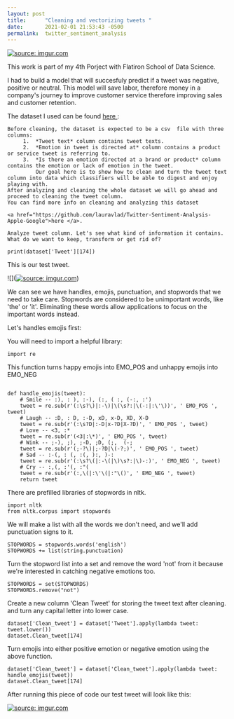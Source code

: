 ```yaml
---
layout: post
title:      "Cleaning and vectorizing tweets "
date:       2021-02-01 21:53:43 -0500
permalink:  twitter_sentiment_analysis
---
```



<a href="https://imgur.com/0FZrIy7"><img src="https://i.imgur.com/0FZrIy7.png" title="source: imgur.com" /></a>

This work is part of my 4th Porject with Flatiron School of Data Science.

I had to build a model that will succesfuly predict if a tweet was negative, positive or neutral.
This model will save labor, therefore money in a company's journey to improve customer service therefore improving sales and customer retention.

  The dataset I used can be found 
	<a href="https://data.world/crowdflower/brands-and-product-emotions">here </a>:
	
	Before cleaning, the dataset is expected to be a csv  file with three columns:
         1.  *Tweet text* column contains tweet texts.
         2.  *Emotion in tweet is directed at* column contains a product or service tweet is referring to.
         3.  *Is there an emotion directed at a brand or product* column contains the emotion or lack of emotion in the tweet.
             Our goal here is to show how to clean and turn the tweet text column into data which classifiers will be able to digest and enjoy playing with. 
	After analyzing and cleaning the whole dataset we will go ahead and proceed to cleaning the tweet column.
	You can find more info on cleaning and analyzing this dataset  
	
	<a href="https://github.com/lauravlad/Twitter-Sentiment-Analysis-Apple-Google">here </a>.
	
	Analyze tweet column. Let's see what kind of information it contains. What do we want to keep, transform or get rid of? 
	
`print(dataset['Tweet'][174])`

This is our test tweet. 

![](<a href="https://imgur.com/4uqxFbE"><img src="https://i.imgur.com/4uqxFbE.png" title="source: imgur.com" /></a>)

We can see we have handles, emojis, punctuation, and stopwords that we need to take care.
Stopwords are considered to be unimportant words, like 'the' or 'it'. Eliminating these words allow applications to focus on the important words instead.

Let's handles emojis first:

You will need to import a helpful library:


`import re`


This function turns happy emojis into EMO_POS and unhappy emojis into EMO_NEG

```

def handle_emojis(tweet):
    # Smile -- :), : ), :-), (:, ( :, (-:, :')
    tweet = re.sub(r'(:\s?\)|:-\)|\(\s?:|\(-:|:\'\))', ' EMO_POS ', tweet)
    # Laugh -- :D, : D, :-D, xD, x-D, XD, X-D
    tweet = re.sub(r'(:\s?D|:-D|x-?D|X-?D)', ' EMO_POS ', tweet)
    # Love -- <3, :*
    tweet = re.sub(r'(<3|:\*)', ' EMO_POS ', tweet)
    # Wink -- ;-), ;), ;-D, ;D, (;,  (-;
    tweet = re.sub(r'(;-?\)|;-?D|\(-?;)', ' EMO_POS ', tweet)
    # Sad -- :-(, : (, :(, ):, )-:
    tweet = re.sub(r'(:\s?\(|:-\(|\)\s?:|\)-:)', ' EMO_NEG ', tweet)
    # Cry -- :,(, :'(, :"(
    tweet = re.sub(r'(:,\(|:\'\(|:"\()', ' EMO_NEG ', tweet)
    return tweet
```


There are prefilled libraries of stopwords in nltk.


```
import nltk
from nltk.corpus import stopwords
```

We will make a list with all the words we don't need, and we'll add punctuation signs to it.

```
STOPWORDS = stopwords.words('english')
STOPWORDS += list(string.punctuation) 
```


Turn the stopword list into a set and remove the word 'not' from it because we're interested in catching negative emotions too.

```
STOPWORDS = set(STOPWORDS)
STOPWORDS.remove("not")
```


Create a new column 'Clean Tweet' for storing the tweet text after cleaning. and turn any capital letter into lower case.

```
dataset['Clean_tweet'] = dataset['Tweet'].apply(lambda tweet: tweet.lower())
dataset.Clean_tweet[174]
```


Turn emojis into either positive emotion or negative emotion using the above function. 


```
dataset['Clean_tweet'] = dataset['Clean_tweet'].apply(lambda tweet: handle_emojis(tweet))
dataset.Clean_tweet[174] 
```

After running this piece of code our test tweet will look like this:

<a href="https://imgur.com/vdl4fUZ"><img src="https://i.imgur.com/vdl4fUZ.png" title="source: imgur.com" /></a>

 


	












	 


